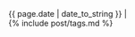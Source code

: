 <div class="post-meta">
        <span class="post-date">{{ page.date | date_to_string }}</span>
        <span class="seperator">|</span>
        <div class="post-tags">{% include post/tags.md %}</div>
</div>
